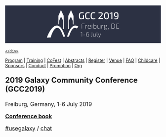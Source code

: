 <div class="center">
  <a href='/events/gcc2019/'>
    <div class="img-sizer trim-p">

![GCC2019](./gcc2019-logo-big-wide.png)

    </div>
  </a>
  <div class="linkbox-horizontal trim-p">

[Program](https://gcc2019.sched.com/) |
[Training](/events/gcc2019/training/) |
[CoFest](/events/gcc2019/cofest/) |
[Abstracts](/events/gcc2019/abstracts/) |
[Register](/events/gcc2019/registration/) |
[Venue](/events/gcc2019/venue/) |
[FAQ](/events/gcc2019/faq/) |
[Childcare](/events/gcc2019/childcare/) |
[Sponsors](/events/gcc2019/sponsors/) |
[Conduct](/events/gcc2019/conduct/) |
[Promotion](/events/gcc2019/promotion/) |
[Org](/events/gcc2019/organizers/)

  </div>
  <div class="trim-p" style="font-size: x-large;">

**2019 Galaxy Community Conference (GCC2019)**

  </div>
  <div class="trim-p" style="font-size: large;">

Freiburg, Germany, 1-6 July 2019

  <div class="trim-p">

**[Conference book](https://github.com/usegalaxy-eu/gcc2019/raw/master/com/program/book.pdf)**

  </div>
  <div class="trim-p">

[#usegalaxy](https://twitter.com/hashtag/usegalaxy) / [chat](https://gitter.im/galaxyproject/gcc)

  </div>
</div>
